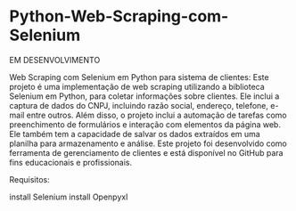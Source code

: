 # Python-Web-Scraping-com-Selenium

EM DESENVOLVIMENTO

Web Scraping com Selenium em Python para sistema de clientes: Este projeto é uma implementação de web scraping utilizando a biblioteca Selenium em Python, para coletar informações sobre clientes. Ele inclui a captura de dados do CNPJ, incluindo razão social, endereço, telefone, e-mail entre outros. Além disso, o projeto inclui a automação de tarefas como preenchimento de formulários e interação com elementos da página web. Ele também tem a capacidade de salvar os dados extraídos em uma planilha para armazenamento e análise. Este projeto foi desenvolvido como ferramenta de gerenciamento de clientes e está disponível no GitHub para fins educacionais e profissionais.

Requisitos:

install Selenium
install Openpyxl

